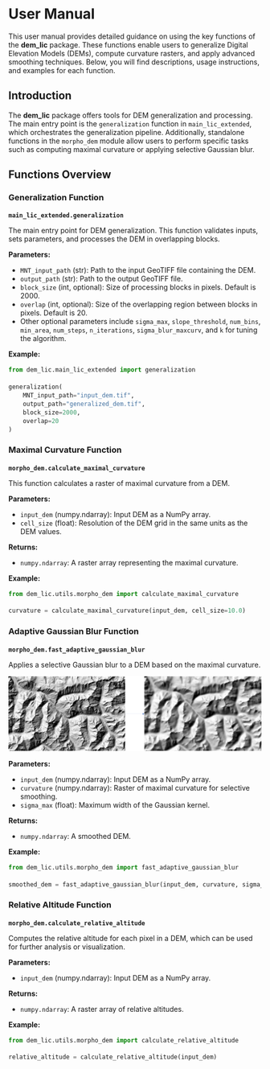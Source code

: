 # User Manual

This user manual provides detailed guidance on using the key functions of the **dem_lic** package. These functions enable users to generalize Digital Elevation Models (DEMs), compute curvature rasters, and apply advanced smoothing techniques. Below, you will find descriptions, usage instructions, and examples for each function.

## Introduction

The **dem_lic** package offers tools for DEM generalization and processing. The main entry point is the `generalization` function in `main_lic_extended`, which orchestrates the generalization pipeline. Additionally, standalone functions in the `morpho_dem` module allow users to perform specific tasks such as computing maximal curvature or applying selective Gaussian blur.

## Functions Overview

### Generalization Function

**`main_lic_extended.generalization`**

The main entry point for DEM generalization. This function validates inputs, sets parameters, and processes the DEM in overlapping blocks.

**Parameters:**

- `MNT_input_path` (str): Path to the input GeoTIFF file containing the DEM.
- `output_path` (str): Path to the output GeoTIFF file.
- `block_size` (int, optional): Size of processing blocks in pixels. Default is 2000.
- `overlap` (int, optional): Size of the overlapping region between blocks in pixels. Default is 20.
- Other optional parameters include `sigma_max`, `slope_threshold`, `num_bins`, `min_area`, `num_steps`, `n_iterations`, `sigma_blur_maxcurv`, and `k` for tuning the algorithm.

**Example:**

```python
from dem_lic.main_lic_extended import generalization

generalization(
    MNT_input_path="input_dem.tif",
    output_path="generalized_dem.tif",
    block_size=2000,
    overlap=20
)
```

### Maximal Curvature Function

**`morpho_dem.calculate_maximal_curvature`**

This function calculates a raster of maximal curvature from a DEM.

**Parameters:**

- `input_dem` (numpy.ndarray): Input DEM as a NumPy array.
- `cell_size` (float): Resolution of the DEM grid in the same units as the DEM values.

**Returns:**

- `numpy.ndarray`: A raster array representing the maximal curvature.

**Example:**

```python
from dem_lic.utils.morpho_dem import calculate_maximal_curvature

curvature = calculate_maximal_curvature(input_dem, cell_size=10.0)
```

### Adaptive Gaussian Blur Function

**`morpho_dem.fast_adaptive_gaussian_blur`**

Applies a selective Gaussian blur to a DEM based on the maximal curvature.

![Exemple of adaptative gaussian blur](images/dem_to_adaptative_blur.png)

**Parameters:**

- `input_dem` (numpy.ndarray): Input DEM as a NumPy array.
- `curvature` (numpy.ndarray): Raster of maximal curvature for selective smoothing.
- `sigma_max` (float): Maximum width of the Gaussian kernel.

**Returns:**

- `numpy.ndarray`: A smoothed DEM.

**Example:**

```python
from dem_lic.utils.morpho_dem import fast_adaptive_gaussian_blur

smoothed_dem = fast_adaptive_gaussian_blur(input_dem, curvature, sigma_max=5.0)
```

### Relative Altitude Function

**`morpho_dem.calculate_relative_altitude`**

Computes the relative altitude for each pixel in a DEM, which can be used for further analysis or visualization.

**Parameters:**

- `input_dem` (numpy.ndarray): Input DEM as a NumPy array.

**Returns:**

- `numpy.ndarray`: A raster array of relative altitudes.

**Example:**

```python
from dem_lic.utils.morpho_dem import calculate_relative_altitude

relative_altitude = calculate_relative_altitude(input_dem)
